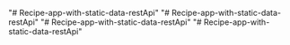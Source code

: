 "# Recipe-app-with-static-data-restApi" 
"# Recipe-app-with-static-data-restApi" 
"# Recipe-app-with-static-data-restApi" 
"# Recipe-app-with-static-data-restApi" 

